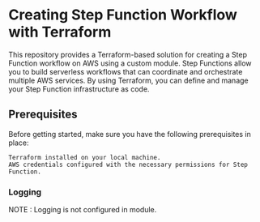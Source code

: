 # Creating Step Function Workflow with Terraform

This repository provides a Terraform-based solution for creating a Step Function workflow on AWS using a custom module. Step Functions allow you to build serverless workflows that can coordinate and orchestrate multiple AWS services. By using Terraform, you can define and manage your Step Function infrastructure as code.

## Prerequisites
Before getting started, make sure you have the following prerequisites in place:

    Terraform installed on your local machine.
    AWS credentials configured with the necessary permissions for Step Function.

### Logging

NOTE : Logging is not configured in module.

